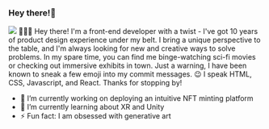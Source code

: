 ### Hey there!👋

<img src="https://res.cloudinary.com/dk9mn4cvz/image/upload/v1672940885/marianaOka-frontenddev_dozppm.png">
👩🏻‍💻 Hey there! I'm a front-end developer with a twist - I've got 10 years of product design experience under my belt. I bring a unique perspective to the table, and I'm always looking for new and creative ways to solve problems. In my spare time, you can find me binge-watching sci-fi movies or checking out immersive exhibits in town. Just a warning, I have been known to sneak a few emoji into my commit messages. 😉 I speak HTML, CSS, Javascript, and React. Thanks for stopping by!

- 🔭 I’m currently working on deploying an intuitive NFT minting platform
- 🌱 I’m currently learning about XR and Unity
- ⚡ Fun fact: I am obsessed with generative art
